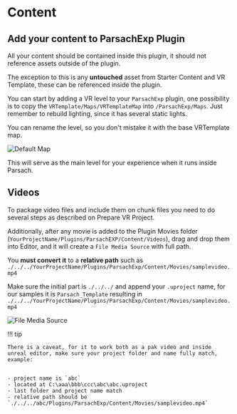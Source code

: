 # Content

## Add your content to ParsachExp Plugin
All your content should be contained inside this plugin, it should not reference assets outside of the plugin. 

The exception to this is any **untouched** asset from Starter Content and VR Template, these can be referenced inside the plugin.

You can start by adding a VR level to your `ParsachExp` plugin, one possibility is to copy the `VRTemplate/Maps/VRTemplateMap` into `/ParsachExp/Maps`.
Just remember to rebuild lighting, since it has several static lights.

You can rename the level, so you don't mistake it with the base VRTemplate map.

![Default Map](https://learn.parsach.com/assets/images/UE5.4/add_content/add_level.png)

This will serve as the main level for your experience when it runs inside Parsach.


## Videos
To package video files and include them on chunk files you need to do several steps as described on Prepare VR Project.

Additionally, after any movie is added to the Plugin Movies folder (`YourProjectName/Plugins/ParsachEXP/Content/Videos`), drag and drop them into Editor, and it will create a `File Media Source` with full path.

You **must convert it** to a **relative path** such as `./../../YourProjectName/Plugins/ParsachExp/Content/Movies/samplevideo.mp4`

Make sure the initial part is `./../../` and append your `.uproject` name, for our samples it is `Parsach_Template` resulting in `./../../YourProjectName/Plugins/ParsachExp/Content/Movies/samplevideo.mp4`

![File Media Source](https://learn.parsach.com/assets/images/UE5.4/add_content/movie_file_media_source.png)

!!! tip

    There is a caveat, for it to work both as a pak video and inside unreal editor, make sure your project folder and name fully match, example:


    - project name is `abc`
    - located at C:\aaa\bbb\ccc\abc\abc.uproject
    - last folder and project name match
    - relative path should be `./../../abc/Plugins/ParsachExp/Content/Movies/samplevideo.mp4`
